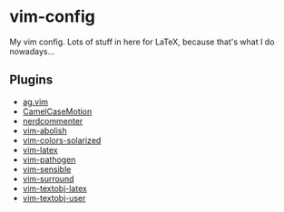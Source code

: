 # vim-config
My vim config. Lots of stuff in here for LaTeX, because that's what
I do nowadays...

## Plugins
- [ag.vim](https://github.com/rking/ag.vim)
- [CamelCaseMotion](https://github.com/bkad/CamelCaseMotion)
- [nerdcommenter](https://github.com/scrooloose/nerdcommenter)
- [vim-abolish](https://github.com/tpope/vim-abolish)
- [vim-colors-solarized](https://github.com/altercation/vim-colors-solarized)
- [vim-latex](http://vim-latex.sourceforge.net/)
- [vim-pathogen](https://github.com/tpope/vim-pathogen)
- [vim-sensible](https://github.com/tpope/vim-sensible)
- [vim-surround](https://github.com/tpope/vim-surround)
- [vim-textobj-latex](https://github.com/rbonvall/vim-textobj-latex)
- [vim-textobj-user](https://github.com/kana/vim-textobj-user)
